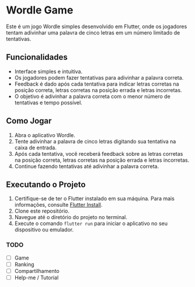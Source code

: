 # Wordle Game

Este é um jogo Wordle simples desenvolvido em Flutter, onde os jogadores tentam adivinhar uma palavra de cinco letras em um número limitado de tentativas.

## Funcionalidades

- Interface simples e intuitiva.
- Os jogadores podem fazer tentativas para adivinhar a palavra correta.
- Feedback é dado após cada tentativa para indicar letras corretas na posição correta, letras corretas na posição errada e letras incorretas.
- O objetivo é adivinhar a palavra correta com o menor número de tentativas e tempo possível.

## Como Jogar

1. Abra o aplicativo Wordle.
2. Tente adivinhar a palavra de cinco letras digitando sua tentativa na caixa de entrada.
3. Após cada tentativa, você receberá feedback sobre as letras corretas na posição correta, letras corretas na posição errada e letras incorretas.
4. Continue fazendo tentativas até adivinhar a palavra correta.

## Executando o Projeto

1. Certifique-se de ter o Flutter instalado em sua máquina. Para mais informações, consulte [Flutter Install](https://flutter.dev/docs/get-started/install).
2. Clone este repositório.
3. Navegue até o diretório do projeto no terminal.
4. Execute o comando `flutter run` para iniciar o aplicativo no seu dispositivo ou emulador.

### TODO

- [ ] Game
- [ ] Ranking
- [ ] Compartilhamento
- [ ] Help-me / Tutorial